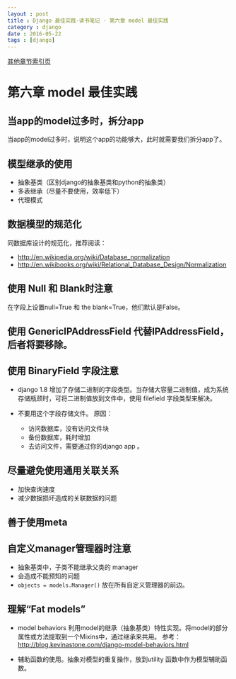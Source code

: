 ```yaml
---
layout : post
title : Django 最佳实践-读书笔记 - 第六章 model 最佳实践
category : django
date : 2016-05-22
tags : [django]
---
```



[其他章节索引页](2016-05-22-Best.Practices.for.Django.1.8.3rd-Index.html)

# 第六章 model 最佳实践

## 当app的model过多时，拆分app

当app的model过多时，说明这个app的功能够大，此时就需要我们拆分app了。

## 模型继承的使用

- 抽象基类（区别django的抽象基类和python的抽象类）
- 多表继承（尽量不要使用，效率低下）
- 代理模式

## 数据模型的规范化

同数据库设计的规范化，推荐阅读：

- http://en.wikipedia.org/wiki/Database_normalization
- http://en.wikibooks.org/wiki/Relational_Database_Design/Normalization
 
## 使用 Null 和 Blank时注意

在字段上设置null=True 和 the blank=True，他们默认是False。

## 使用 GenericIPAddressField 代替IPAddressField，后者将要移除。

## 使用 BinaryField 字段注意

- django 1.8 增加了存储二进制的字段类型。当存储大容量二进制值，成为系统存储瓶颈时，可将二进制值放到文件中，使用 filefield 字段类型来解决。

- 不要用这个字段存储文件。
  原因：
  - 访问数据库，没有访问文件块
  - 备份数据库，耗时增加
  - 去访问文件，需要通过你的django app 。


## 尽量避免使用通用关联关系

- 加快查询速度
- 减少数据损坏造成的关联数据的问题


## 善于使用meta

## 自定义manager管理器时注意

- 抽象基类中，子类不能继承父类的 manager 
- 会造成不能预知的问题
- `objects = models.Manager()` 放在所有自定义管理器的前边。


## 理解“Fat models”

- model behaviors 利用model的继承（抽象基类）特性实现。将model的部分属性或方法提取到一个Mixins中，通过继承来共用。 参考：
http://blog.kevinastone.com/django-model-behaviors.html

- 辅助函数的使用。抽象对模型的重复操作，放到utility 函数中作为模型辅助函数。
